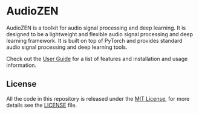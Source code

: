 # AudioZEN

AudioZEN is a toolkit for audio signal processing and deep learning. It is designed to be a lightweight and flexible audio signal processing and deep learning framework. It is built on top of PyTorch and provides standard audio signal processing and deep learning tools.

Check out the [User Guide](https://haoxiangsnr.github.io/audiozen/) for a list of features and installation and usage information.

## License

All the code in this repository is released under the [MIT License](https://opensource.org/licenses/MIT), for more details see the [LICENSE](LICENSE) file.
